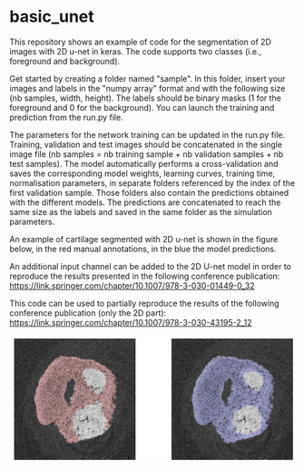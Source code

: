 # basic_unet
This repository shows an example of code for the segmentation of 2D images with 2D u-net in keras. The code supports two classes (i.e., foreground and background).

Get started by creating a folder named "sample". In this folder, insert your images and labels in the "numpy array" format and with the following size (nb samples, width, height). The labels should be binary masks (1 for the foreground and 0 for the background). You can launch the training and prediction from the run.py file.

The parameters for the network training can be updated in the run.py file. Training, validation and test images should be concatenated in the single image file (nb samples = nb training sample + nb validation samples + nb test samples). The model automatically performs a cross-validation and saves the corresponding model weights, learning curves, training time, normalisation parameters, in separate folders referenced by the index of the first validation sample. Those folders also contain the predictions obtained with the different models. The predictions are concatenated to reach the same size as the labels and saved in the same folder as the simulation parameters. 

An example of cartilage segmented with 2D u-net is shown in the figure below, in the red manual annotations, in the blue the model predictions.

An additional input channel can be added to the 2D U-net model in order to reproduce the results presented in the following conference publication: https://link.springer.com/chapter/10.1007/978-3-030-01449-0_32

This code can be used to partially reproduce the results of the following conference publication (only the 2D part): https://link.springer.com/chapter/10.1007/978-3-030-43195-2_12

![alt text](cartilage_segmentation.PNG)
